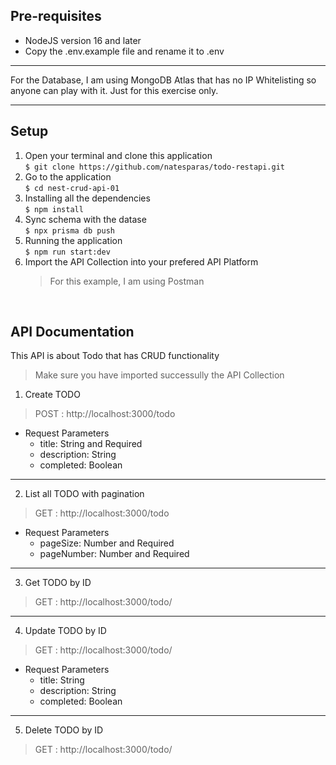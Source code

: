 ## Pre-requisites
 - NodeJS version 16 and later
 - Copy the .env.example file and rename it to .env


***********************

For the Database, I am using MongoDB Atlas that has no IP Whitelisting so anyone can play with it. Just for this exercise only.

***********************



## Setup
1. Open your terminal and clone this application <br>
    `$ git clone https://github.com/natesparas/todo-restapi.git`
2. Go to the application <br>
    `$ cd nest-crud-api-01`
3. Installing all the dependencies <br>
    `$ npm install`
4. Sync schema with the datase <br>
    `$ npx prisma db push`
5. Running the application <br>
    `$ npm run start:dev`
6. Import the API Collection into your prefered API Platform
   > For this example, I am using Postman

<br>

## API Documentation
This API is about Todo that has CRUD functionality
> Make sure you have imported successully the API Collection 


1. Create TODO
> POST : http://localhost:3000/todo
- Request Parameters
    - title: String and Required
    - description: String
    - completed: Boolean

***********************

2. List all TODO with pagination
> GET : http://localhost:3000/todo
- Request Parameters
    - pageSize: Number and Required
    - pageNumber: Number and Required

***********************

3. Get TODO by ID
> GET : http://localhost:3000/todo/<id>

***********************

4. Update TODO by ID
> GET : http://localhost:3000/todo/<id>
- Request Parameters
    - title: String
    - description: String
    - completed: Boolean

***********************

5. Delete TODO by ID
> GET : http://localhost:3000/todo/<id>
